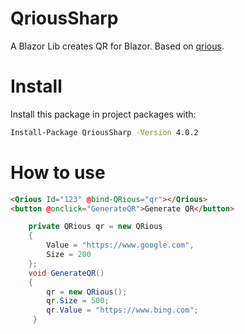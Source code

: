 ﻿# QriousSharp

A Blazor Lib creates QR for Blazor. Based on [qrious](https://www.npmjs.com/package/qrious).

# Install

Install this package in project packages with:

```bash
Install-Package QriousSharp -Version 4.0.2
```

# How to use

```html
<Qrious Id="123" @bind-QRious="qr"></Qrious>
<button @onclick="GenerateQR">Generate QR</button>
```

```csharp
    private QRious qr = new QRious
    {
        Value = "https://www.google.com",
        Size = 200
    };
    void GenerateQR()
    {
        qr = new QRious();
        qr.Size = 500;
        qr.Value = "https://www.bing.com";
     }

```
